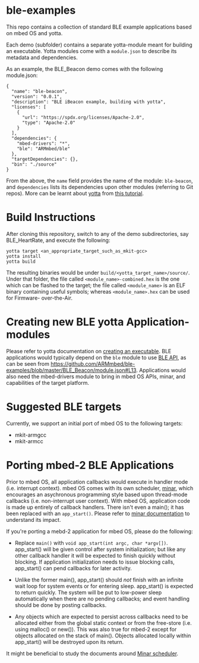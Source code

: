 # ble-examples
This repo contains a collection of standard BLE example applications based on mbed OS and
yotta.

Each demo (subfolder) contains a separate yotta-module meant for building an
executable. Yotta modules come with a `module.json` to describe its metadata
and dependencies.

As an example, the BLE_Beacon demo comes with the following module.json:
```
{
  "name": "ble-beacon",
  "version": "0.0.1",
  "description": "BLE iBeacon example, building with yotta",
  "licenses": [
    {
      "url": "https://spdx.org/licenses/Apache-2.0",
      "type": "Apache-2.0"
    }
  ],
  "dependencies": {
    "mbed-drivers": "*",
    "ble": "ARMmbed/ble"
  },
  "targetDependencies": {},
  "bin": "./source"
}
```

From the above, the `name` field provides the name of the module: `ble-beacon`,
and `dependencies` lists its dependencies upon other modules
(referring to Git repos). More can be learnt about
[yotta](https://github.com/ARMmbed/yotta) from [this
tutorial](http://docs.yottabuild.org/tutorial/tutorial.html).

Build Instructions
==================

After cloning this repository, switch to any of the demo subdirectories, say
BLE_HeartRate, and execute the following:

```Shell
yotta target <an_appropriate_target_such_as_mkit-gcc>
yotta install
yotta build
```

The resulting binaries would be under `build/<yotta_target_name>/source/`.
Under that folder, the file called `<module_name>-combined.hex` is the one which
can be flashed to the target; the file called `<module_name>` is an ELF binary
containing useful symbols; whereas `<module_name>.hex` can be used for Firmware-
over-the-Air.

Creating new BLE yotta Application-modules
==========================================

Please refer to yotta documentation on [creating an executable](http://docs.yottabuild.org/tutorial/tutorial.html#Creating%20an%20Executable).
BLE applications would typically depend on the `ble` module to use
[BLE API](https://github.com/ARMmbed/ble), as can be seen from https://github.com/ARMmbed/ble-examples/blob/master/BLE_Beacon/module.json#L13.
Applications would also need the mbed-drivers module to bring in mbed OS APIs, minar, and capabilities of the target platform.

Suggested BLE targets
=====================

Currently, we support an initial port of mbed OS to the following targets:

* mkit-armgcc
* mkit-armcc

Porting mbed-2 BLE Applications
===============================

Prior to mbed OS, all application callbacks would execute in handler mode
(i.e. interrupt context). mbed OS comes with its own scheduler,
[minar](https://github.com/ARMmbed/minar), which encourages an asychronous
programming style based upon thread-mode callbacks (i.e. non-interrupt user
context). With mbed OS, application code is made up entirely of callback
handlers. There isn't even a main(); it has been replaced with an
`app_start()`. Please refer to [minar
documentation](https://github.com/ARMmbed/minar#impact) to understand its
impact.

If you're porting a mebd-2 application for mbed OS, please do the following:

* Replace `main()` with `void app_start(int argc, char *argv[])`. app_start()
  will be given control after system initialization; but like any other
  callback handler it will be expected to finish quickly without blocking. If
  application initialization needs to issue blocking calls, app_start() can
  pend callbacks for later activity.

* Unlike the former main(), app_start() should *not* finish with an infinite
  wait loop for system events or for entering sleep. app_start() is expected
  to return quickly. The system will be put to low-power sleep automatically
  when there are no pending callbacks; and event handling should be done by
  posting callbacks.

* Any objects which are expected to persist across callbacks need to be
  allocated either from the global static context or from the free-store (i.e.
  using malloc() or new()). This was also true for mbed-2 except for objects
  allocated on the stack of main(). Objects allocated locally within
  app_start() will be destroyed upon its return.

It might be beneficial to study the documents around [Minar
scheduler](https://github.com/ARMmbed/minar#minar-scheduler).

